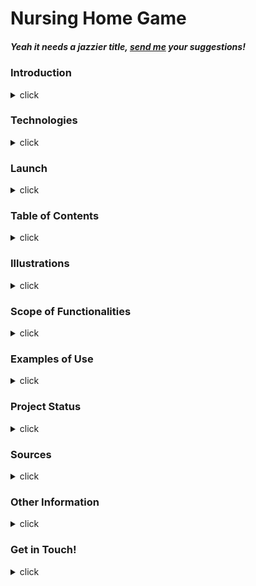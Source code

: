 <h1 id="title">
    Nursing Home Game
</h1>

##### Yeah it needs a jazzier title, <a href="https://twitter.com/Adrienne_es">send me</a> your suggestions!

<h3 id="intro">
    Introduction
</h3>
<details>
    <summary>
        click
    </summary>
    Still under development (obviously).

    This is a personal project by <a href="#contact">Adrienne</a> to refresh and further develop her understanding of Ruby. 
</details>

<h3 id="tech">Technologies</h3>
    <details>
    <summary>
        click
    </summary>
    Ruby 2.6.3
</details>

<h3 id="launch">
    Launch
</h3>
<details>
    <summary>
        click
    </summary>
TBD.
</details>

<h3 id="contents">
    Table of Contents
</h3>
<details>
    <summary>
        click
    </summary>
    <ul>
        <li>
            <a href="#title">
                Top of page
            </a>
        </li>
        <li>
            <a href="#intro">
                Introduction
            </a>
        </li>
        <li>
            <a href="#tech">
                Technologies
            </a>
        </li>
        <li>
            <a href="#launch">
                Launch
            </a>
        </li>
        <li>
            <a href="#illustrations">
                Illustrations
            </a>
        </li>
        <li>
            <a href="#functions">
                Scope of Functionalities
            </a>
        </li>
        <li>
            <a href="#use">
                Examples of Use
            </a>
        </li>
        <li>
            <a href="#status">
                Project Status
            </a>
        </li>
        <li>
            <a href="#sources">
                Sources
            </a>
        </li>
        <li>
            <a href="#other">
                Other Information
            </a>
        </li>
        <li>
            <a href="#contact">
                Get in Touch!
            </a>
        </li>
    </ul>
</details>

<h3 id="illustrations">
    Illustrations
</h3>
<details>
    <summary>
        click
    </summary>
    Under development.
</details>

<h3 id="functions">
    Scope of Functionalities
</h3>

<details>
    <summary>
        click
    </summary>
    Under development.
</details>

<h3 id="use">
    Examples of Use
</h3>

<details>
    <summary>
        click
    </summary>
    Under development.
</details>

<h3 id="status">
    Project Status
</h3>

<details>
    <summary>
        click
    </summary>
    Early days, still under development.
</details>

<h3 id="sources">
    Sources
</h3>

<details>
    <summary>
        click
    </summary>
    <ul>
        <li>
            README.md structure: <a href="https://bulldogjob.com/news/449-how-to-write-a-good-readme-for-your-github-project">
                article by Rita Łyczywek
            </a>
        </li>
    </ul>
</details>

<h3 id="other">
    Other Information
</h3>

<details>
    <summary>
        click
    </summary>
    Under development.
</details>

<h3 id="contact">
    Get in Touch!
</h3>

<details>
    <summary>
        click
    </summary>
    This project was developed by Adrienne, recent graduate of Coder Academy's coding boot-camp. Feel free to reach out!
    <ul>
        <li>
            <a href="https://www.linkedin.com/in/asmith-webdev/">
                LinkedIn
            </a>
        </li>
        <li>
            <a href="hhttps://github.com/aes89">
                GitHub
            </a>
        </li>
            <a href="https://twitter.com/Adrienne_es">
                Twitter
            </a>
        </li>
    </ul>
</details>
